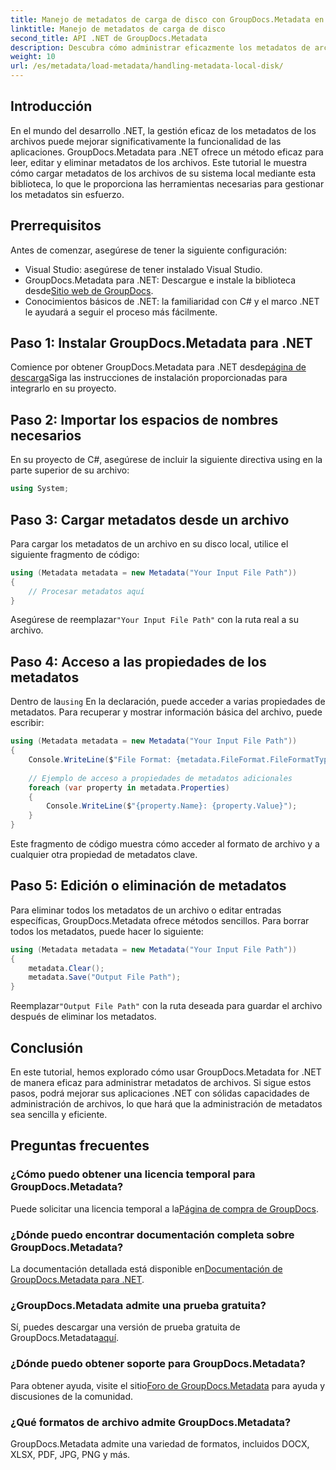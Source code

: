 ```yaml
---
title: Manejo de metadatos de carga de disco con GroupDocs.Metadata en .NET
linktitle: Manejo de metadatos de carga de disco
second_title: API .NET de GroupDocs.Metadata
description: Descubra cómo administrar eficazmente los metadatos de archivos en sus aplicaciones .NET mediante GroupDocs.Metadata. Esta guía completa le guiará a través del proceso de instalación y el acceso a las propiedades de los metadatos.
weight: 10
url: /es/metadata/load-metadata/handling-metadata-local-disk/
---
```

## Introducción

En el mundo del desarrollo .NET, la gestión eficaz de los metadatos de los archivos puede mejorar significativamente la funcionalidad de las aplicaciones. GroupDocs.Metadata para .NET ofrece un método eficaz para leer, editar y eliminar metadatos de los archivos. Este tutorial le muestra cómo cargar metadatos de los archivos de su sistema local mediante esta biblioteca, lo que le proporciona las herramientas necesarias para gestionar los metadatos sin esfuerzo.

## Prerrequisitos

Antes de comenzar, asegúrese de tener la siguiente configuración:

- Visual Studio: asegúrese de tener instalado Visual Studio.
-  GroupDocs.Metadata para .NET: Descargue e instale la biblioteca desde[Sitio web de GroupDocs](https://releases.groupdocs.com/metadata/net/).
- Conocimientos básicos de .NET: la familiaridad con C# y el marco .NET le ayudará a seguir el proceso más fácilmente.

## Paso 1: Instalar GroupDocs.Metadata para .NET

 Comience por obtener GroupDocs.Metadata para .NET desde[página de descarga](https://releases.groupdocs.com/metadata/net/)Siga las instrucciones de instalación proporcionadas para integrarlo en su proyecto.

## Paso 2: Importar los espacios de nombres necesarios

En su proyecto de C#, asegúrese de incluir la siguiente directiva using en la parte superior de su archivo:

```csharp
using System;
```

## Paso 3: Cargar metadatos desde un archivo

Para cargar los metadatos de un archivo en su disco local, utilice el siguiente fragmento de código:

```csharp
using (Metadata metadata = new Metadata("Your Input File Path"))
{
    // Procesar metadatos aquí
}
```

 Asegúrese de reemplazar`"Your Input File Path"` con la ruta real a su archivo.

## Paso 4: Acceso a las propiedades de los metadatos

 Dentro de la`using` En la declaración, puede acceder a varias propiedades de metadatos. Para recuperar y mostrar información básica del archivo, puede escribir:

```csharp
using (Metadata metadata = new Metadata("Your Input File Path"))
{
    Console.WriteLine($"File Format: {metadata.FileFormat.FileFormatType}");
    
    // Ejemplo de acceso a propiedades de metadatos adicionales
    foreach (var property in metadata.Properties)
    {
        Console.WriteLine($"{property.Name}: {property.Value}");
    }
}
```

Este fragmento de código muestra cómo acceder al formato de archivo y a cualquier otra propiedad de metadatos clave. 

## Paso 5: Edición o eliminación de metadatos

Para eliminar todos los metadatos de un archivo o editar entradas específicas, GroupDocs.Metadata ofrece métodos sencillos. Para borrar todos los metadatos, puede hacer lo siguiente:

```csharp
using (Metadata metadata = new Metadata("Your Input File Path"))
{
    metadata.Clear();
    metadata.Save("Output File Path");
}
```

 Reemplazar`"Output File Path"` con la ruta deseada para guardar el archivo después de eliminar los metadatos.

## Conclusión

En este tutorial, hemos explorado cómo usar GroupDocs.Metadata for .NET de manera eficaz para administrar metadatos de archivos. Si sigue estos pasos, podrá mejorar sus aplicaciones .NET con sólidas capacidades de administración de archivos, lo que hará que la administración de metadatos sea sencilla y eficiente.

## Preguntas frecuentes

### ¿Cómo puedo obtener una licencia temporal para GroupDocs.Metadata?
 Puede solicitar una licencia temporal a la[Página de compra de GroupDocs](https://purchase.groupdocs.com/temporary-license/).

### ¿Dónde puedo encontrar documentación completa sobre GroupDocs.Metadata?
 La documentación detallada está disponible en[Documentación de GroupDocs.Metadata para .NET](https://reference.groupdocs.com/metadata/net/).

### ¿GroupDocs.Metadata admite una prueba gratuita?
 Sí, puedes descargar una versión de prueba gratuita de GroupDocs.Metadata[aquí](https://releases.groupdocs.com/).

### ¿Dónde puedo obtener soporte para GroupDocs.Metadata?
 Para obtener ayuda, visite el sitio[Foro de GroupDocs.Metadata](https://forum.groupdocs.com/c/metadata/14) para ayuda y discusiones de la comunidad.

### ¿Qué formatos de archivo admite GroupDocs.Metadata?
GroupDocs.Metadata admite una variedad de formatos, incluidos DOCX, XLSX, PDF, JPG, PNG y más.